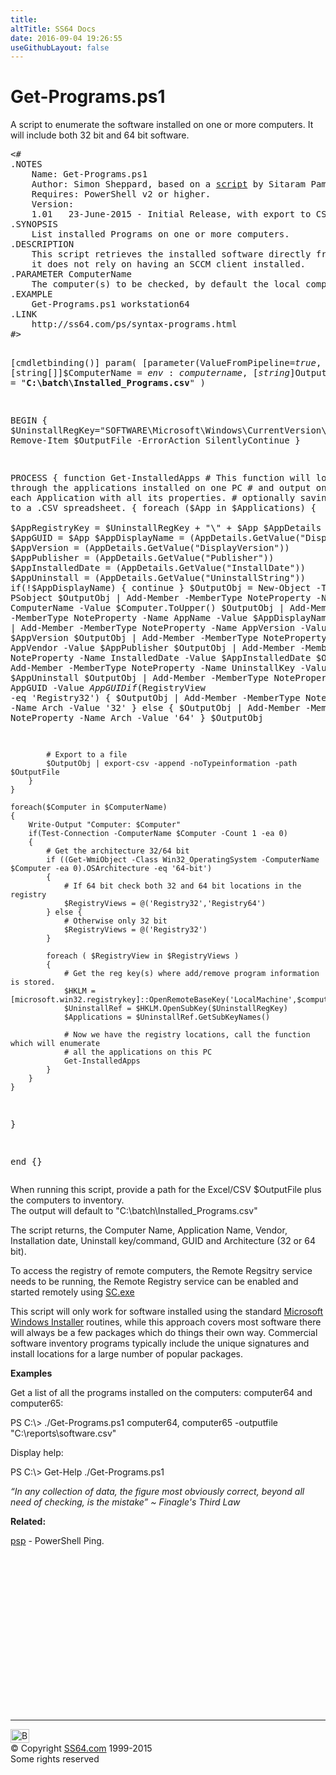 ```yaml
---
title:
altTitle: SS64 Docs
date: 2016-09-04 19:26:55
useGithubLayout: false
---
```

<!-- #BeginLibraryItem "/Library/head_pssyntax.lbi" --><!-- #EndLibraryItem --><h1>Get-Programs.ps1</h1> 
<p>A script to enumerate the software installed  on one or more computers. It will include both 32 bit and 64 bit software.</p>
<pre>&lt;#
.NOTES
    Name: Get-Programs.ps1 
    Author: Simon Sheppard, based on a <a href="http://techibee.com/powershell/powershell-script-to-query-softwares-installed-on-remote-computer/1389">script</a> by Sitaram Pamarthi.
    Requires: PowerShell v2 or higher. 
    Version: 
    1.01   23-June-2015 - Initial Release, with export to CSV.
.SYNOPSIS
    List installed Programs on one or more computers.
.DESCRIPTION
    This script retrieves the installed software directly from the registry
    it does not rely on having an SCCM client installed.
.PARAMETER ComputerName
    The computer(s) to be checked, by default the local computer.
.EXAMPLE
    Get-Programs.ps1 workstation64
.LINK
    http://ss64.com/ps/syntax-programs.html
#&gt;

[cmdletbinding()]
param(
    [parameter(ValueFromPipeline=$true,ValueFromPipelineByPropertyName=$true)]
    [string[]]$ComputerName = $env:computername,
    [string]$OutputFile = "<b>C:\batch\Installed_Programs.csv</b>"
)

BEGIN {
    $UninstallRegKey="SOFTWARE\\Microsoft\\Windows\\CurrentVersion\\Uninstall"
    Remove-Item $OutputFile -ErrorAction SilentlyContinue
}

PROCESS {
    function Get-InstalledApps
    # This function will loop through the applications installed on one PC
    # and output one object for each Application with all its properties.
    # optionally saving/appending to a .CSV spreadsheet.
    {
        foreach ($App in $Applications)
        {           
            $AppRegistryKey = $UninstallRegKey + "\\" + $App
            $AppDetails = $HKLM.OpenSubKey($AppRegistryKey)
            $AppGUID = $App
            $AppDisplayName = $($AppDetails.GetValue("DisplayName"))
            $AppVersion = $($AppDetails.GetValue("DisplayVersion"))
            $AppPublisher = $($AppDetails.GetValue("Publisher"))
            $AppInstalledDate = $($AppDetails.GetValue("InstallDate"))
            $AppUninstall = $($AppDetails.GetValue("UninstallString"))
            if(!$AppDisplayName) { continue }
            $OutputObj = New-Object -TypeName PSobject
            $OutputObj | Add-Member -MemberType NoteProperty -Name ComputerName -Value $Computer.ToUpper()
            $OutputObj | Add-Member -MemberType NoteProperty -Name AppName -Value $AppDisplayName
            $OutputObj | Add-Member -MemberType NoteProperty -Name AppVersion -Value $AppVersion
            $OutputObj | Add-Member -MemberType NoteProperty -Name AppVendor -Value $AppPublisher
            $OutputObj | Add-Member -MemberType NoteProperty -Name InstalledDate -Value $AppInstalledDate
            $OutputObj | Add-Member -MemberType NoteProperty -Name UninstallKey -Value $AppUninstall
            $OutputObj | Add-Member -MemberType NoteProperty -Name AppGUID -Value $AppGUID
            if ($RegistryView -eq 'Registry32')
            {
                $OutputObj | Add-Member -MemberType NoteProperty -Name Arch -Value '32'
            } else {
                $OutputObj | Add-Member -MemberType NoteProperty -Name Arch -Value '64'
            }
            $OutputObj

            # Export to a file
            $OutputObj | export-csv -append -noTypeinformation -path $OutputFile
        }
    }
    
    foreach($Computer in $ComputerName)
    {
        Write-Output "Computer: $Computer" 
        if(Test-Connection -ComputerName $Computer -Count 1 -ea 0)
        {
            # Get the architecture 32/64 bit
            if ((Get-WmiObject -Class Win32_OperatingSystem -ComputerName $Computer -ea 0).OSArchitecture -eq '64-bit')
            {
                # If 64 bit check both 32 and 64 bit locations in the registry
                $RegistryViews = @('Registry32','Registry64')
            } else {
                # Otherwise only 32 bit
                $RegistryViews = @('Registry32')
            }

            foreach ( $RegistryView in $RegistryViews )
            {
                # Get the reg key(s) where add/remove program information is stored.
                $HKLM = [microsoft.win32.registrykey]::OpenRemoteBaseKey('LocalMachine',$computer,$RegistryView)
                $UninstallRef = $HKLM.OpenSubKey($UninstallRegKey)
                $Applications = $UninstallRef.GetSubKeyNames()

                # Now we have the registry locations, call the function which will enumerate
                # all the applications on this PC
                Get-InstalledApps
            }
        }
    }
}

end {}</pre>
<p> When running this script,  provide a path for the Excel/CSV  <span class="code">$OutputFile</span> plus the computers to inventory. <br>
The output will default to "<span class="code">C:\batch\Installed_Programs.csv</span>"</p>
<p>The script returns, the Computer Name, Application Name, Vendor, Installation date, Uninstall key/command, GUID and Architecture (32 or 64 bit).</p>
<p>To access the registry of remote computers, the Remote Regsitry service needs to be running, the Remote Registry service can be enabled and started remotely using <a href="../nt/sc.html">SC.exe</a></p>
<p>This script will only work for software installed using the standard <a href="https://en.wikipedia.org/wiki/Windows_Installer">Microsoft Windows Installer</a> routines, while this approach covers most software there will always be a few packages which do things their own way. Commercial software inventory programs typically include the unique signatures and install locations for a large number of popular packages.</p>
<p><b>Examples</b></p>
<p>Get a list of all the programs installed on the computers: computer64 and computer65:</p>
<p class="code">PS C:\&gt; ./Get-Programs.ps1 computer64, computer65 -outputfile "C:\reports\software.csv"</p>
<p>Display help:</p>
<p class="code">PS C:\&gt; Get-Help ./Get-Programs.ps1</p>

<p class="quote"><i>“In any collection of data, the figure most obviously correct, beyond all need of checking, is the mistake” ~ Finagle's Third Law</i></p>
<p><b>Related:</b></p>
<p><a href="syntax-psping.html">psp</a> - PowerShell Ping.</p><!-- #BeginLibraryItem "/Library/foot_ps.lbi" --><p>
<!-- PowerShell300 -->
<ins class="adsbygoogle" style="display:inline-block;width:300px;height:250px" data-ad-client="ca-pub-6140977852749469" data-ad-slot="6253539900"></ins>
<script>
(adsbygoogle = window.adsbygoogle || []).push({});
</script></p>
<hr>
<div id="bl" class="footer"><a href="syntax-programs.html#"><img src="../images/top.png" width="30" height="22" alt="Back to the Top"></a></div>
<div id="br" class="footer, tagline">© Copyright <a href="http://ss64.com/">SS64.com</a> 1999-2015<br>
Some rights reserved</div><!-- #EndLibraryItem -->

